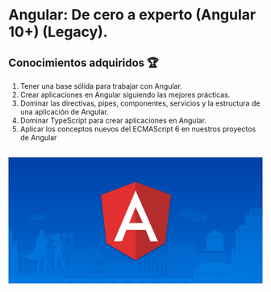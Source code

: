 # Angular: De cero a experto (Angular 10+) (Legacy).
## Conocimientos adquiridos 🏆
1. Tener una base sólida para trabajar con Angular.
2. Crear aplicaciones en Angular siguiendo las mejores prácticas.
3. Dominar las directivas, pipes, componentes, servicios y la estructura de una aplicación de Angular.
4. Dominar TypeScript para crear aplicaciones en Angular.
5. Aplicar los conceptos nuevos del ECMAScript 6 en nuestros proyectos de Angular
<br><br>
<img src="img/angular.png" alt="Angular |Front-end developer.">
